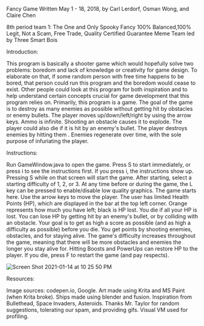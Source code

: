 Fancy Game
Written May 1 - 18, 2018, by Carl Lerdorf, Osman Wong, and Claire Chen

8th period team 1: The One and Only Spooky Fancy 100% Balanced,100% Legit, Not a Scam, Free Trade, Quality Certified Guarantee Meme Team led by Three Smart Bois

Introduction:

This program is basically a shooter game which would hopefully solve two problems:
boredom and lack of knowledge or creativity for game design. 
To elaborate on that, if some random person with free time happens to be bored, 
that person could run this program and the boredom would cease to exist. 
Other people could look at this program for both inspiration and to help understand 
certain concepts crucial for game development that this program relies on.
Primarily, this program is a game. The goal of the game is to destroy as many 
enemies as possible without getting hit by obstacles or enemy bullets. 
The player moves up/down/left/right by using the arrow keys. Ammo is infinite.
Shooting an obstacle causes it to explode.
The player could also die if it is hit by an enemy's bullet. 
The player destroys enemies by hitting them . 
Enemies regenerate over time, with the sole purpose of infuriating the player. 

Instructions:

Run GameWindow.java to open the game. Press S to start immediately, or press i to see the instructions first.
If you press i, the instructions show up. Pressing S while on that screen will start the game.
After starting, select a starting difficulty of 1, 2, or 3.
At any time before or during the game, the L key can be pressed to enable/disable low quality graphics.
The game starts here. Use the arrow keys to move the player. The user has limited Health Points (HP), which are
displayed in the bar at the top left corner. Orange represents how much you have left; black is HP lost. You die
if all your HP is lost. You can lose HP by getting hit by an enemy's bullet, or by colliding with an obstacle.
Your goal is to get as high a score as possible (and as high a difficulty as possible) before you die. You get points
by shooting enemies, obstacles, and for staying alive. The game's difficulty increases throughout the game, meaning 
that there will be more obstacles and enemies the longer you stay alive for. Hitting Boosts and PowerUps can restore HP 
to the player. If you die, press F to restart the game (and pay respects).

![Screen Shot 2021-01-14 at 10 25 50 PM](https://user-images.githubusercontent.com/50178083/104689542-8aa4eb80-56b7-11eb-9fea-bc40ede84174.png)

Resources:

Image sources: codepen.io, Google.
Art made using Krita and MS Paint (when Krita broke).
Ships made using blender and fusion.
Inspiration from Bullethead, Space Invaders, Asteroids.
Thanks Mr. Taylor for random suggestions, tolerating our spam, and providing gifs.
Visual VM used for profiling.


